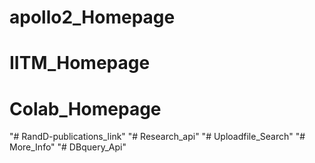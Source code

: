 # apollo2_Homepage
# IITM_Homepage
# Colab_Homepage
"# RandD-publications_link" 
"# Research_api" 
"# Uploadfile_Search" 
"# More_Info" 
"# DBquery_Api" 
